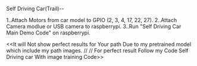 Self Driving Car(Trail)--

1..Attach Motors from car model to GPIO (2, 3, 4, 17, 22, 27).
2..Attach Camera modlue or USB camera to raspberrypi.
3..Run "Self Driving Car Main Demo Code" on raspberrypi.

<<It will Not show perfect results for Your path Due to my pretrained model which include my path images.
// 
//
For perfect result Follow my Code Self Driving car With image training Code>>